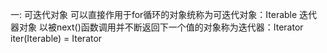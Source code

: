 一:
	可迭代对象    可以直接作用于for循环的对象统称为可迭代对象：Iterable
    迭代器对象    以被next()函数调用并不断返回下一个值的对象称为迭代器：Iterator
    iter(Iterable) = Iterator
